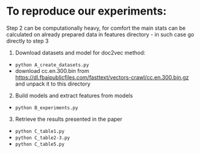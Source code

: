 # To reproduce our experiments:

Step 2 can be computationally heavy, for comfort the main stats can be calculated on already prepared data in features directory -
in such case go directly to step 3

1. Download datasets and model for doc2vec method:
- `python A_create_datasets.py`
-  download cc.en.300.bin from
        https://dl.fbaipublicfiles.com/fasttext/vectors-crawl/cc.en.300.bin.gz
        and unpack it to this directory

2. Build models and extract features from models
- `python B_experiments.py`


3. Retrieve the results presented in the paper
- `python C_table1.py`
- `python C_table2-3.py`
- `python C_table5.py`
